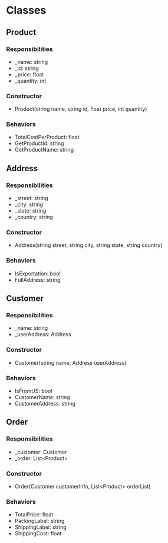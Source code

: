 # Classes

## Product

### Responsibilities
<ul>
    <li>_name: string</li>
    <li>_id: string</li>
    <li>_price: float</li>
    <li>_quantity: int</li> 
</ul>

### Constructor
<ul>
    <li>Product(string name, string id, float price, int quantity)</li>
</ul>

### Behaviors
<ul>
    <li>TotalCostPerProduct: float</li>
    <li>GetProductId: string</li>
    <li>GetProductName: string</li>
</ul>

## Address

### Responsibilities
<ul>
    <li>_street: string</li>
    <li>_city: string</li>
    <li>_state: string</li>
    <li>_country: string</li>
</ul>

### Constructor
<ul>
    <li>Address(string street, string city, string state, string country)</li>
</ul>

### Behaviors
<ul>
    <li>IsExportation: bool</li>
    <li>FullAddress: string</li>
</ul>

## Customer

### Responsibilities
<ul>
    <li>_name: string</li>
    <li>_userAddress: Address</li>
</ul>

### Constructor
<ul>
    <li>Customer(string name, Address userAddress)</li>
</ul>

### Behaviors
<ul>
    <li>IsFromUS: bool</li>
    <li>CustomerName: string</li>
    <li>CustomerAddress: string</li>
</ul>

## Order

### Responsibilities
<ul>
    <li>_customer: Customer</li>
    <li>_order: List&lt;Product&gt;</li>
</ul>

### Constructor
<ul>
    <li>Order(Customer customerInfo, List&lt;Product&gt; orderList)</li>
</ul>

### Behaviors
<ul>
    <li>TotalPrice: float</li>
    <li>PackingLabel: string</li>
    <li>ShippingLabel: string</li>
    <li>ShippingCost: float</li>
</ul>
